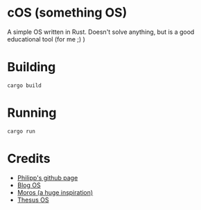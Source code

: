 # cOS (something OS)
A simple OS written in Rust. Doesn't solve anything, but is a good educational tool (for me ;) )

# Building

```console
cargo build
```

# Running

```console
cargo run
```

# Credits
- [Philipp's github page](https://github.com/phil-opp)
- [Blog OS](https://github.com/phil-opp/blog_os)
- [Moros (a huge inspiration)](https://github.com/vinc/moros)
- [Thesus OS](https://github.com/theseus-os/Theseus)
